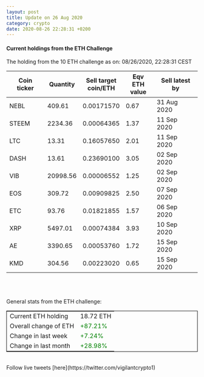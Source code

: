 ```yaml
---
layout: post
title: Update on 26 Aug 2020
category: crypto
date: 2020-08-26 22:28:31 +0200
---
```

<!-- Global site tag (gtag.js) - Google Analytics -->
<script async src="https://www.googletagmanager.com/gtag/js?id=UA-103831149-5"></script>
<script>
  window.dataLayer = window.dataLayer || [];
  function gtag(){dataLayer.push(arguments);}
  gtag('js', new Date());

  gtag('config', 'UA-103831149-5');
</script>


#### Current holdings from the ETH Challenge

The holding from the 10 ETH challenge as on: 08/26/2020, 22:28:31 CEST

|Coin ticker|Quantity|Sell target<br>coin/ETH|Eqv ETH<br>value|Sell latest by|
|-----------|--------|-----------|-----------|--------------|
NEBL|409.61|  0.00171570|0.67|31 Aug 2020|
STEEM|2234.36|  0.00064365|1.37|11 Sep 2020|
LTC|13.31|  0.16057650|2.01|11 Sep 2020|
DASH|13.61|  0.23690100|3.05|02 Sep 2020|
VIB|20998.56|  0.00006552|1.25|02 Sep 2020|
EOS|309.72|  0.00909825|2.50|07 Sep 2020|
ETC|93.76|  0.01821855|1.57|06 Sep 2020|
XRP|5497.01|  0.00074384|3.93|10 Sep 2020|
AE|3390.65|  0.00053760|1.72|15 Sep 2020|
KMD|304.56|  0.00223020|0.65|15 Sep 2020|

<br>
<br>
<br>
General stats from the ETH challenge:

<table style="border:1px solid black;margin-left:auto;margin-right:auto;">
	<tbody>
	<tr>
		<td>Current ETH holding</td>
		<td>     18.72 ETH</td>
	</tr>
	<tr>
		<td>Overall change of ETH</td>
		<td><font color="green">+87.21%</font></td>
	</tr>
	<tr>
		<td>Change in last week</td>
		<td><font color="green">+7.24%</font></td>
	</tr>
	<tr>
		<td>Change in last month</td>
		<td><font color="green">+28.98%</font></td>
	</tr>
	</tbody>
</table>

<br>
Follow live tweets [here](https://twitter.com/vigilantcrypto1)
<br>
<br>